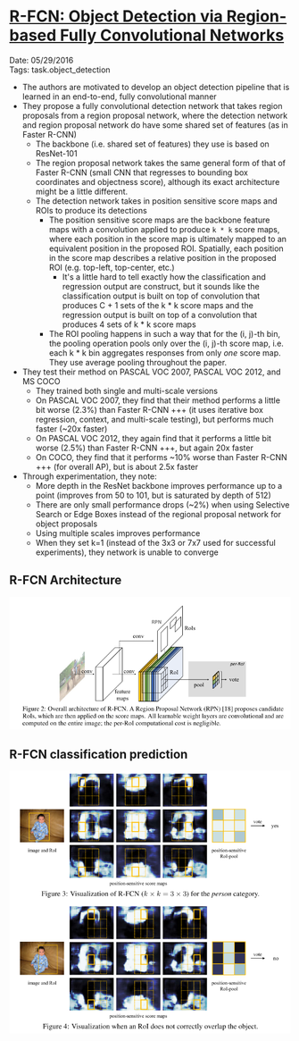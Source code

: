 # [R-FCN: Object Detection via Region-based Fully Convolutional Networks](https://arxiv.org/abs/1605.06409)

Date: 05/29/2016  
Tags: task.object_detection

- The authors are motivated to develop an object detection pipeline that is learned in an end-to-end, fully convolutional manner
- They propose a fully convolutional detection network that takes region proposals from a region proposal network, where the detection network and region proposal network do have some shared set of features (as in Faster R-CNN)
    - The backbone (i.e. shared set of features) they use is based on ResNet-101
    - The region proposal network takes the same general form of that of Faster R-CNN (small CNN that regresses to bounding box coordinates and objectness score), although its exact architecture might be a little different.
    - The detection network takes in position sensitive score maps and ROIs to produce its detections
        - The position sensitive score maps are the backbone feature maps with a convolution applied to produce `k * k` score maps, where each position in the score map is ultimately mapped to an equivalent position in the proposed ROI. Spatially, each position in the score map describes a relative position in the proposed ROI (e.g. top-left, top-center, etc.)
            - It's a little hard to tell exactly how the classification and regression output are construct, but it sounds like the classification output is built on top of convolution that produces C + 1 sets of the k * k score maps and the regression output is built on top of a convolution that produces 4 sets of k * k score maps
        - The ROI pooling happens in such a way that for the (i, j)-th bin, the pooling operation pools only over the (i, j)-th score map, i.e. each k * k bin aggregates responses from only *one* score map. They use average pooling throughout the paper.
- They test their method on PASCAL VOC 2007, PASCAL VOC 2012, and MS COCO
    - They trained both single and multi-scale versions
    - On PASCAL VOC 2007, they find that their method performs a little bit worse (2.3%) than Faster R-CNN +++ (it uses iterative box regression, context, and multi-scale testing), but performs much faster (~20x faster)
    - On PASCAL VOC 2012, they again find that it performs a little bit worse (2.5%) than Faster R-CNN +++, but again 20x faster
    - On COCO, they find that it performs ~10% worse than Faster R-CNN +++ (for overall AP), but is about 2.5x faster
- Through experimentation, they note:
    - More depth in the ResNet backbone improves performance up to a point (improves from 50 to 101, but is saturated by depth of 512)
    - There are only small performance drops (~2%) when using Selective Search or Edge Boxes instead of the regional proposal network for object proposals
    - Using multiple scales improves performance
    - When they set k=1 (instead of the 3x3 or 7x7 used for successful experiments), they network is unable to converge

## R-FCN Architecture

![](./images/rfcn_architecture.png)

## R-FCN classification prediction

![](./images/rfcn_classification_pred.png)
